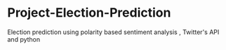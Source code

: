 # Project-Election-Prediction
Election prediction using polarity based sentiment analysis , Twitter's API and python
